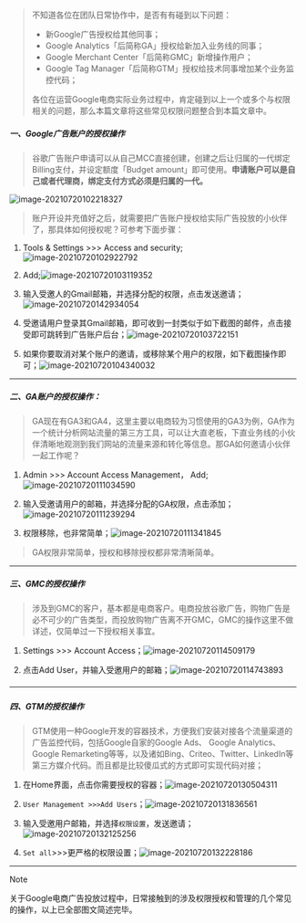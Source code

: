 # 



> 不知道各位在团队日常协作中，是否有有碰到以下问题：
>
> - 新Google广告授权给其他同事；
> - Google Analytics「后简称GA」授权给新加入业务线的同事；
> - Google Merchant Center「后简称GMC」新增操作用户；
> - Google Tag Manager「后简称GTM」授权给技术同事增加某个业务监控代码；
> 
> 各位在运营Google电商实际业务过程中，肯定碰到以上一个或多个与权限相关的问题，那么本篇文章将这些常见权限问题整合到本篇文章中。



##### 一、Google广告账户的授权操作

> 谷歌广告账户申请可以从自己MCC直接创建，创建之后让归属的一代绑定Billing支付，并设定额度「Budget amount」即可使用。**申请账户可以是自己或者代理商，绑定支付方式必须是归属的一代。**

![image-20210720102218327](https://iswott.oss-cn-shenzhen.aliyuncs.com/blog/imgphotosimage-20210720102218327.png)

> 账户开设并充值好之后，就需要把广告账户授权给实际广告投放的小伙伴了，那具体如何授权呢？可参考下面步骤：

1. Tools & Settings >>> Access and security;![image-20210720102922792](https://iswott.oss-cn-shenzhen.aliyuncs.com/blog/imgphotosimage-20210720102922792.png)
2. Add;![image-20210720103119352](https://iswott.oss-cn-shenzhen.aliyuncs.com/blog/imgphotosimage-20210720103119352.png)

3. 输入受邀人的Gmail邮箱，并选择分配的权限，点击发送邀请；![image-20210720142934054](https://iswott.oss-cn-shenzhen.aliyuncs.com/blog/imgphotosimage-20210720142934054.png)

4. 受邀请用户登录其Gmail邮箱，即可收到一封类似于如下截图的邮件，点击接受即可跳转到广告账户后台；![image-20210720103722151](https://iswott.oss-cn-shenzhen.aliyuncs.com/blog/imgphotosimage-20210720103722151.png)

5. 如果你要取消对某个账户的邀请，或移除某个用户的权限，如下截图操作即可；![image-20210720104340032](https://iswott.oss-cn-shenzhen.aliyuncs.com/blog/imgphotosimage-20210720104340032.png)



<hr>

##### 二、GA账户的授权操作：

> GA现在有GA3和GA4，这里主要以电商较为习惯使用的GA3为例，GA作为一个统计分析网站流量的第三方工具，可以让大直老板，下直业务线的小伙伴清晰地观测到我们网站的流量来源和转化等信息。那GA如何邀请小伙伴一起工作呢？

1. Admin >>> Account Access Management， Add;![image-20210720111034590](https://iswott.oss-cn-shenzhen.aliyuncs.com/blog/imgphotosimage-20210720111034590.png)

2. 输入受邀请用户的邮箱，并选择分配的GA权限，点击添加；![image-20210720111239294](https://iswott.oss-cn-shenzhen.aliyuncs.com/blog/imgphotosimage-20210720111239294.png)

3. 权限移除，也非常简单；![image-20210720111341845](https://iswott.oss-cn-shenzhen.aliyuncs.com/blog/imgphotosimage-20210720111341845.png)

> GA权限非常简单，授权和移除授权都非常清晰简单。

<hr>

##### 三、GMC的授权操作

> 涉及到GMC的客户，基本都是电商客户。电商投放谷歌广告，购物广告是必不可少的广告类型，而投放购物广告离不开GMC，GMC的操作这里不做详述，仅简单过一下授权相关事宜。

1. Settings >>> Account Access；![image-20210720114509179](https://iswott.oss-cn-shenzhen.aliyuncs.com/blog/imgphotosimage-20210720114509179.png)

2. 点击Add User，并输入受邀用户的邮箱；![image-20210720114743893](https://iswott.oss-cn-shenzhen.aliyuncs.com/blog/imgphotosimage-20210720114743893.png)





##### <hr>

##### 四、GTM的授权操作

> GTM使用一种Google开发的容器技术，方便我们安装对接各个流量渠道的广告监控代码，包括Google自家的Google Ads、 Google Analytics、 Google Remarketing等等，以及诸如Bing、Criteo、Twitter、LinkedIn等第三方媒介代码。而且都是比较傻瓜式的方式即可实现代码对接；

1. 在Home界面，点击你需要授权的容器；![image-20210720130504311](https://iswott.oss-cn-shenzhen.aliyuncs.com/blog/imgphotosimage-20210720130504311.png)

2. `User Management >>>Add Users`；![image-20210720131836561](https://iswott.oss-cn-shenzhen.aliyuncs.com/blog/imgphotosimage-20210720131836561.png)

3. 输入受邀用户邮箱，并选择`权限设置`，发送邀请；![image-20210720132125256](https://iswott.oss-cn-shenzhen.aliyuncs.com/blog/imgphotosimage-20210720132125256.png)

4. `Set all`>>>更严格的权限设置；![image-20210720132228186](https://iswott.oss-cn-shenzhen.aliyuncs.com/blog/imgphotosimage-20210720132228186.png)

<hr>



> [!note]
> 关于Google电商广告投放过程中，日常接触到的涉及权限授权和管理的几个常见的操作，以上已全部图文简述完毕。

